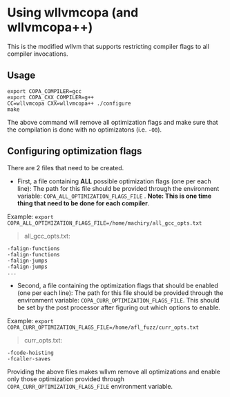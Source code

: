 # Using wllvmcopa (and wllvmcopa++)
This is the modified wllvm that supports restricting compiler flags to all compiler invocations.
## Usage
```
export COPA_COMPILER=gcc
export COPA_CXX_COMPILER=g++
CC=wllvmcopa CXX=wllvmcopa++ ./configure
make
```
The above command will remove all optimization flags and make sure that the compilation is done with no optimizatons (i.e. `-O0`).

## Configuring optimization flags
There are 2 files that need to be created. 
  * First, a file containing **ALL** possible optimization flags (one per each line): The path for this file should be provided through the environment variable: `COPA_ALL_OPTIMIZATION_FLAGS_FILE` . **Note: This is one time thing that need to be done for each compiler**. 

Example: `export COPA_ALL_OPTIMIZATION_FLAGS_FILE=/home/machiry/all_gcc_opts.txt`
  > all_gcc_opts.txt:
 ```
 -falign-functions 
 -falign-functions
 -falign-jumps 
 -falign-jumps
 ...
 ```
  * Second, a file containing the optimization flags that should be enabled (one per each line): The path for this file should be provided through the environment variable: `COPA_CURR_OPTIMIZATION_FLAGS_FILE`. This should be set by the post processor after figuring out which options to enable.
 
 Example: `export COPA_CURR_OPTIMIZATION_FLAGS_FILE=/home/afl_fuzz/curr_opts.txt`
  > curr_opts.txt:
 ```
 -fcode-hoisting 
 -fcaller-saves
 ```

Providing the above files makes wllvm remove all optimizations and enable only those optimization provided through `COPA_CURR_OPTIMIZATION_FLAGS_FILE` environment variable.
